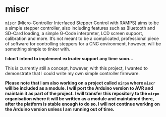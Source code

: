 # miscr

`miscr` (Micro-Controller Interfaced Stepper Control with RAMPS) aims to be a simple stepper controller, also including features such as Bluetooth and SD-Card loading, a simple G-Code interpreter, LCD screen support, calibration and more. It’s not meant to be a complicated, professional piece of software for controlling steppers for a CNC environment, however, will be something simple to tinker with.

**I don’t intend to implement extruder support any time soon...**

This is currently still a concept, however, with this project, I wanted to demonstrate that I could write my own simple controller firmware. 

**Please note that I am also working on a project called `mirpm` where `miscr` will be included as a module. I will port the Arduino version to AVR and maintain it as part of the project. I will transfer this repository to the `mirpm` organisation where it will be written as a module and maintained there, after the platform is stable enough to do so. I will not continue working on the Arduino version unless I am running out of time.**
